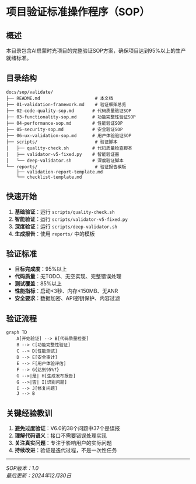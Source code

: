 # 项目验证标准操作程序（SOP）

## 概述

本目录包含AI启蒙时光项目的完整验证SOP方案，确保项目达到95%以上的生产就绪标准。

## 目录结构

```
docs/sop/validate/
├── README.md                     # 本文档
├── 01-validation-framework.md    # 验证框架总览
├── 02-code-quality-sop.md       # 代码质量验证SOP
├── 03-functionality-sop.md      # 功能完整性验证SOP
├── 04-performance-sop.md        # 性能验证SOP
├── 05-security-sop.md           # 安全验证SOP
├── 06-ux-validation-sop.md      # 用户体验验证SOP
├── scripts/                      # 验证脚本
│   ├── quality-check.sh         # 代码质量检查脚本
│   ├── validator-v5-fixed.py    # 智能验证器
│   └── deep-validator.sh        # 深度验证脚本
└── reports/                      # 验证报告模板
    ├── validation-report-template.md
    └── checklist-template.md
```

## 快速开始

1. **基础验证**：运行 `scripts/quality-check.sh`
2. **智能验证**：运行 `scripts/validator-v5-fixed.py`
3. **深度验证**：运行 `scripts/deep-validator.sh`
4. **生成报告**：使用 `reports/` 中的模板

## 验证标准

- **目标完成度**：95%以上
- **代码质量**：无TODO、无空实现、完整错误处理
- **测试覆盖**：85%以上
- **性能指标**：启动<3秒、内存<150MB、无ANR
- **安全要求**：数据加密、API密钥保护、内容过滤

## 验证流程

```mermaid
graph TD
    A[开始验证] --> B[代码质量检查]
    B --> C[功能完整性验证]
    C --> D[性能测试]
    D --> E[安全审计]
    E --> F[用户体验评估]
    F --> G{达到95%?}
    G -->|是| H[生成发布报告]
    G -->|否| I[识别问题]
    I --> J[修复问题]
    J --> B
```

## 关键经验教训

1. **避免过度验证**：V6.0的38个问题中37个是误报
2. **理解代码语义**：接口不需要错误处理实现
3. **关注真实问题**：专注于影响用户的实际问题
4. **持续改进**：验证是迭代过程，不是一次性任务

---

*SOP版本：1.0*  
*最后更新：2024年12月30日*